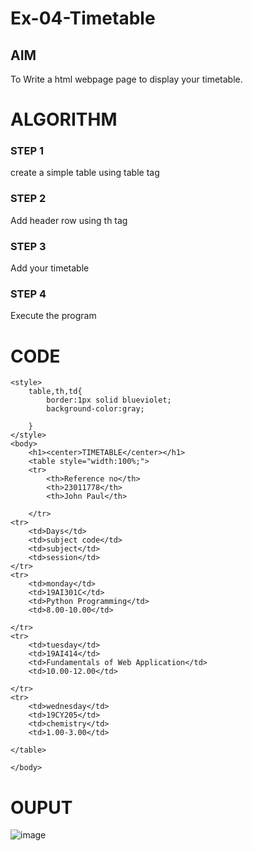 # Ex-04-Timetable
## AIM
To Write a html webpage page to display your timetable.

# ALGORITHM
### STEP 1
create a simple table using table tag
### STEP 2
Add header row using th tag
### STEP 3
Add your timetable
### STEP 4
Execute the program

# CODE
````<img src="C:\Users\admin\Pictures\Screenshots\Screenshot (48).png" alt=""><br>
<style>
    table,th,td{
        border:1px solid blueviolet;
        background-color:gray;
        
    }
</style>
<body>
    <h1><center>TIMETABLE</center></h1>
    <table style="width:100%;">
    <tr>
        <th>Reference no</th>
        <th>23011778</th>
        <th>John Paul</th>
        
    </tr>
<tr>
    <td>Days</td>
    <td>subject code</td>
    <td>subject</td>
    <td>session</td>
</tr>
<tr>
    <td>monday</td>
    <td>19AI301C</td>
    <td>Python Programming</td>
    <td>8.00-10.00</td>
    
</tr>
<tr>
    <td>tuesday</td>
    <td>19AI414</td>
    <td>Fundamentals of Web Application</td>
    <td>10.00-12.00</td>

</tr>
<tr>
    <td>wednesday</td>
    <td>19CY205</td>
    <td>chemistry</td>
    <td>1.00-3.00</td>
 
</table>

</body>
````
# OUPUT
![image](https://github.com/JOHNSUBIK/ODD2023-WT-Ex-03-Timetable/assets/150279319/13b0c32d-9a0a-48aa-b5b8-8ed79addf876)
